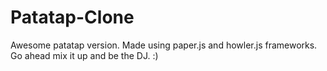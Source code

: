 # Patatap-Clone
Awesome patatap version. Made using paper.js and howler.js frameworks. 
Go ahead mix it up and be the DJ. :)
